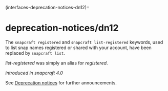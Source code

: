(interfaces-deprecation-notices-dn12)=
# deprecation-notices/dn12

The `snapcraft registered` and `snapcraft list-registered` keywords, used to list snap names registered or shared with your account, have been replaced by `snapcraft list`.

_list-registered_ was simply an alias for _registered_.

_introduced in snapcraft 4.0_

See [Deprecation notices](/interfaces/deprecation-notices)  for further announcements.

